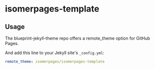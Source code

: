 # isomerpages-template

## Usage

The blueprint-jekyll-theme repo offers a remote_theme option for GitHub Pages.

And add this line to your Jekyll site's `_config.yml`:

```yaml
remote_theme: isomerpages/isomerpages-template
```
 
